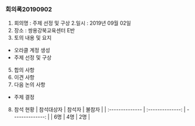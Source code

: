 ### 회의록20190902

1. 회의명 : 주제 선정 및 구상
2.일시 : 2019년 09월 02일
3. 장소 : 쌍용강북교육센터 E반
4. 토의 내용 및 요지
  - 오라클 계정 생성
  - 주제 선정 및 구상
5. 합의 사항
6. 이견 사항
7. 다음 논의 사항
  - 주제 결정
8. 참석 현황
| 참석대상자 | 참석자 | 불참자 |
| :-------------- | :--------------: | --------------: |
| 6명            |        4명      |              2명 |

